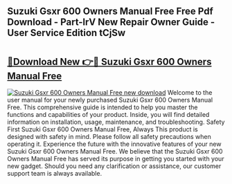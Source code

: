 ## Suzuki Gsxr 600 Owners Manual Free Free Pdf Download - Part-lrV New Repair Owner Guide - User Service Edition tCjSw

# <h2><a href="http://bc46834.oget.top/?id=Suzuki+Gsxr+600+Owners+Manual+Free">🔗Download New 👉🔴 Suzuki Gsxr 600 Owners Manual Free</a></h2>

[![Suzuki Gsxr 600 Owners Manual Free new download](https://i.imgur.com/5g1atiW.png)](http://bc46834.oget.top/?id=Suzuki+Gsxr+600+Owners+Manual+Free)
Welcome to the user manual for your newly purchased Suzuki Gsxr 600 Owners Manual Free. This comprehensive guide is intended to help you master the functions and capabilities of your product. Inside, you will find detailed information on installation, usage, maintenance, and troubleshooting. Safety First Suzuki Gsxr 600 Owners Manual Free, Always This product is designed with safety in mind. Please follow all safety precautions when operating it. Experience the future with the innovative features of your new Suzuki Gsxr 600 Owners Manual Free. We believe that the Suzuki Gsxr 600 Owners Manual Free has served its purpose in getting you started with your new gadget. Should you need any clarification or assistance, our customer support team is always available.
